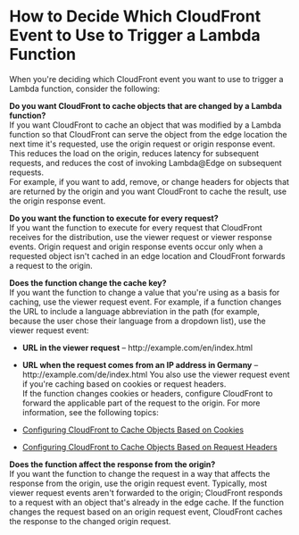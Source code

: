 # How to Decide Which CloudFront Event to Use to Trigger a Lambda Function<a name="lambda-how-to-choose-event"></a>

When you're deciding which CloudFront event you want to use to trigger a Lambda function, consider the following:

**Do you want CloudFront to cache objects that are changed by a Lambda function?**  
If you want CloudFront to cache an object that was modified by a Lambda function so that CloudFront can serve the object from the edge location the next time it's requested, use the origin request or origin response event\. This reduces the load on the origin, reduces latency for subsequent requests, and reduces the cost of invoking Lambda@Edge on subsequent requests\.  
For example, if you want to add, remove, or change headers for objects that are returned by the origin and you want CloudFront to cache the result, use the origin response event\.

**Do you want the function to execute for every request?**  
If you want the function to execute for every request that CloudFront receives for the distribution, use the viewer request or viewer response events\. Origin request and origin response events occur only when a requested object isn't cached in an edge location and CloudFront forwards a request to the origin\.

**Does the function change the cache key?**  
If you want the function to change a value that you're using as a basis for caching, use the viewer request event\. For example, if a function changes the URL to include a language abbreviation in the path \(for example, because the user chose their language from a dropdown list\), use the viewer request event:  

+ **URL in the viewer request** – http://example\.com/en/index\.html

+ **URL when the request comes from an IP address in Germany** – http://example\.com/de/index\.html
You also use the viewer request event if you're caching based on cookies or request headers\.  
If the function changes cookies or headers, configure CloudFront to forward the applicable part of the request to the origin\. For more information, see the following topics:  

+ [Configuring CloudFront to Cache Objects Based on Cookies](Cookies.md)

+ [Configuring CloudFront to Cache Objects Based on Request Headers](header-caching.md)

**Does the function affect the response from the origin?**  
If you want the function to change the request in a way that affects the response from the origin, use the origin request event\. Typically, most viewer request events aren't forwarded to the origin; CloudFront responds to a request with an object that's already in the edge cache\. If the function changes the request based on an origin request event, CloudFront caches the response to the changed origin request\.